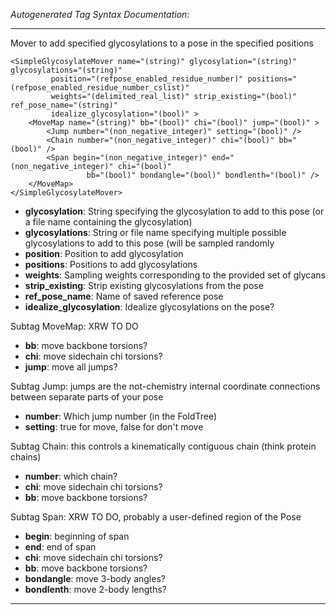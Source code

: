 _Autogenerated Tag Syntax Documentation:_

---
Mover to add specified glycosylations to a pose in the specified positions

```
<SimpleGlycosylateMover name="(string)" glycosylation="(string)" glycosylations="(string)"
         position="(refpose_enabled_residue_number)" positions="(refpose_enabled_residue_number_cslist)"
         weights="(delimited_real_list)" strip_existing="(bool)" ref_pose_name="(string)"
         idealize_glycosylation="(bool)" >
    <MoveMap name="(string)" bb="(bool)" chi="(bool)" jump="(bool)" >
        <Jump number="(non_negative_integer)" setting="(bool)" />
        <Chain number="(non_negative_integer)" chi="(bool)" bb="(bool)" />
        <Span begin="(non_negative_integer)" end="(non_negative_integer)" chi="(bool)"
                 bb="(bool)" bondangle="(bool)" bondlenth="(bool)" />
    </MoveMap>
</SimpleGlycosylateMover>
```

-   **glycosylation**: String specifying the glycosylation to add to this pose (or a file name containing the glycosylation)
-   **glycosylations**: String or file name specifying multiple possible glycosylations to add to this pose (will be sampled randomly
-   **position**: Position to add glycosylation
-   **positions**: Positions to add glycosylations
-   **weights**: Sampling weights corresponding to the provided set of glycans
-   **strip_existing**: Strip existing glycosylations from the pose
-   **ref_pose_name**: Name of saved reference pose
-   **idealize_glycosylation**: Idealize glycosylations on the pose?


Subtag MoveMap:   XRW TO DO

-   **bb**: move backbone torsions?
-   **chi**: move sidechain chi torsions?
-   **jump**: move all jumps?


Subtag Jump:   jumps are the not-chemistry internal coordinate connections between separate parts of your pose

-   **number**: Which jump number (in the FoldTree)
-   **setting**: true for move, false for don't move

Subtag Chain:   this controls a kinematically contiguous chain (think protein chains)

-   **number**: which chain?
-   **chi**: move sidechain chi torsions?
-   **bb**: move backbone torsions?

Subtag Span:   XRW TO DO, probably a user-defined region of the Pose

-   **begin**: beginning of span
-   **end**: end of span
-   **chi**: move sidechain chi torsions?
-   **bb**: move backbone torsions?
-   **bondangle**: move 3-body angles?
-   **bondlenth**: move 2-body lengths?

---
